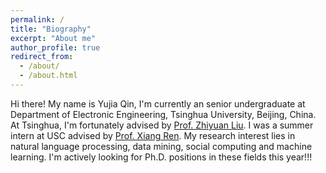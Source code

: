 ```yaml
---
permalink: /
title: "Biography"
excerpt: "About me"
author_profile: true
redirect_from: 
  - /about/
  - /about.html
---
```


  Hi there! My name is Yujia Qin, I'm currently an senior undergraduate at Department of Electronic Engineering, Tsinghua University, Beijing, China. At Tsinghua, I'm fortunately advised by [Prof. Zhiyuan Liu](http://nlp.csai.tsinghua.edu.cn/~lzy/index.html). I was a summer intern at USC advised by [Prof. Xiang Ren](http://ink-ron.usc.edu/xiangren/). My research interest lies in natural language processing, data mining, social computing and machine learning. I'm actively looking for Ph.D. positions in these fields this year!!!
